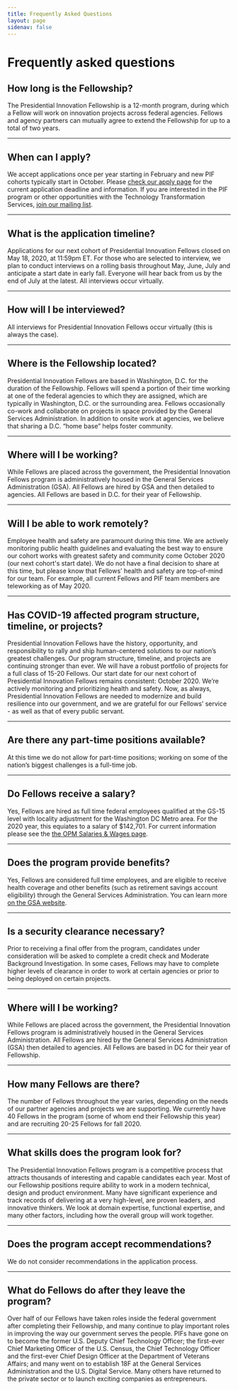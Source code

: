```yaml
---
title: Frequently Asked Questions
layout: page
sidenav: false
---
```


# Frequently asked questions

## How long is the Fellowship?

The Presidential Innovation Fellowship is a 12-month program, during which a Fellow will work on innovation projects across federal agencies. Fellows and agency partners can mutually agree to extend the Fellowship for up to a total of two years.

---

## When can I apply?

We accept applications once per year starting in February and new PIF cohorts typically start in October. Please [check our apply page](https://apply.pif.gov) for the current application deadline and information. If you are interested in the PIF program or other opportunities with the Technology Transformation Services, [join our mailing list](https://public.govdelivery.com/accounts/USGSATTS/subscriber/new?topic_id=USGSATTS_4).

---

## What is the application timeline?

Applications for our next cohort of Presidential Innovation Fellows closed on May 18, 2020, at 11:59pm ET. For those who are selected to interview, we plan to conduct interviews on a rolling basis throughout May, June, July and anticipate a start date in early fall. Everyone will hear back from us by the end of July at the latest. All interviews occur virtually.

---

## How will I be interviewed?

All interviews for Presidential Innovation Fellows occur virtually (this is always the case).

---

## Where is the Fellowship located?

Presidential Innovation Fellows are based in Washington, D.C. for the duration of the Fellowship. Fellows will spend a portion of their time working at one of the federal agencies to which they are assigned, which are typically in Washington, D.C. or the surrounding area. Fellows occasionally co-work and collaborate on projects in space provided by the General Services Administration. In addition to onsite work at agencies, we believe that sharing a D.C. “home base” helps foster community.

---

## Where will I be working?

While Fellows are placed across the government, the Presidential Innovation Fellows program is administratively housed in the General Services Administration (GSA). All Fellows are hired by GSA and then detailed to agencies. All Fellows are based in D.C. for their year of Fellowship.

---

## Will I be able to work remotely?

Employee health and safety are paramount during this time. We are actively monitoring public health guidelines and evaluating the best way to ensure our cohort works with greatest safety and community come October 2020 (our next cohort's start date). We do not have a final decision to share at this time, but please know that Fellows’ health and safety are top-of-mind for our team. For example, all current Fellows and PIF team members are teleworking as of May 2020.

---

## Has COVID-19 affected program structure, timeline, or projects?

Presidential Innovation Fellows have the history, opportunity, and responsibility to rally and ship human-centered solutions to our nation’s greatest challenges. Our program structure, timeline, and projects are continuing stronger than ever. We will have a robust portfolio of projects for a full class of 15-20 Fellows. Our start date for our next cohort of Presidential Innovation Fellows remains consistent: October 2020. We’re actively monitoring and prioritizing health and safety. Now, as always, Presidential Innovation Fellows are needed to modernize and build resilience into our government, and we are grateful for our Fellows’ service - as well as that of every public servant.

---

## Are there any part-time positions available?

At this time we do not allow for part-time positions; working on some of the nation’s biggest challenges is a full-time job.

---

## Do Fellows receive a salary?

Yes, Fellows are hired as full time federal employees qualified at the GS-15 level with locality adjustment for the Washington DC Metro area.  For the 2020 year, this equiates to a salary of $142,701.  For current information please see the [the OPM Salaries & Wages page](https://www.opm.gov/policy-data-oversight/pay-leave/salaries-wages/).

---

## Does the program provide benefits?

Yes, Fellows are considered full time employees, and are eligible to receive health coverage and other benefits (such as retirement savings account eligibility) through the General Services Administration. You can learn more [on the GSA website](http://www.gsa.gov/portal/content/105121).

---

## Is a security clearance necessary?

Prior to receiving a final offer from the program, candidates under consideration will be asked to complete a credit check and Moderate Background Investigation. In some cases, Fellows may have to complete higher levels of clearance in order to work at certain agencies or prior to being deployed on certain projects.

---

## Where will I be working?

While Fellows are placed across the government, the Presidential Innovation Fellows program is administratively housed in the General Services Administration. All Fellows are hired by the General Services Administration (GSA) then detailed to agencies. All Fellows are based in DC for their year of Fellowship.

---

## How many Fellows are there?

The number of Fellows throughout the year varies, depending on the needs of our partner agencies and projects we are supporting. We currently have 40 Fellows in the program (some of whom end their Fellowship this year) and are recruiting 20-25 Fellows for fall 2020.

---

## What skills does the program look for?

The Presidential Innovation Fellows program is a competitive process that attracts thousands of interesting and capable candidates each year. Most of our Fellowship positions require ability to work in a modern technical, design and product environment. Many have significant experience and track records of delivering at a very high-level, are proven leaders, and innovative thinkers. We look at domain expertise, functional expertise, and many other factors, including how the overall group will work together.

---

## Does the program accept recommendations?

We do not consider recommendations in the application process.

---

## What do Fellows do after they leave the program?

Over half of our Fellows have taken roles inside the federal government after completing their Fellowship, and many continue to play important roles in improving the way our government serves the people. PIFs have gone on to become the former U.S. Deputy Chief Technology Officer; the first-ever Chief Marketing Officer of the U.S. Census, the Chief Technology Officer and the first-ever Chief Design Officer at the Department of Veterans Affairs; and many went on to establish 18F at the General Services Administration and the U.S. Digital Service. Many others have returned to the private sector or to launch exciting companies as entrepreneurs.

